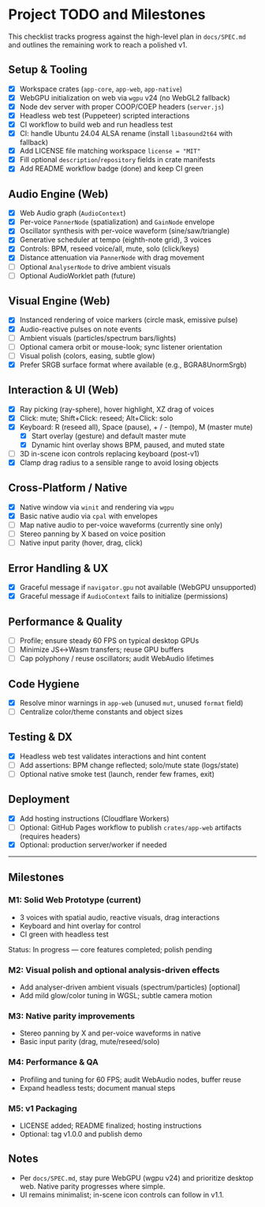 # Project TODO and Milestones

This checklist tracks progress against the high-level plan in `docs/SPEC.md` and outlines the remaining work to reach a polished v1.

## Setup & Tooling

- [x] Workspace crates (`app-core`, `app-web`, `app-native`)
- [x] WebGPU initialization on web via `wgpu` v24 (no WebGL2 fallback)
- [x] Node dev server with proper COOP/COEP headers (`server.js`)
- [x] Headless web test (Puppeteer) scripted interactions
- [x] CI workflow to build web and run headless test
- [x] CI: handle Ubuntu 24.04 ALSA rename (install `libasound2t64` with fallback)
- [x] Add LICENSE file matching workspace `license = "MIT"`
- [x] Fill optional `description`/`repository` fields in crate manifests
- [x] Add README workflow badge (done) and keep CI green

## Audio Engine (Web)

- [x] Web Audio graph (`AudioContext`)
- [x] Per-voice `PannerNode` (spatialization) and `GainNode` envelope
- [x] Oscillator synthesis with per-voice waveform (sine/saw/triangle)
- [x] Generative scheduler at tempo (eighth-note grid), 3 voices
- [x] Controls: BPM, reseed voice/all, mute, solo (click/keys)
- [x] Distance attenuation via `PannerNode` with drag movement
- [ ] Optional `AnalyserNode` to drive ambient visuals
- [ ] Optional AudioWorklet path (future)

## Visual Engine (Web)

- [x] Instanced rendering of voice markers (circle mask, emissive pulse)
- [x] Audio-reactive pulses on note events
- [ ] Ambient visuals (particles/spectrum bars/lights)
- [ ] Optional camera orbit or mouse-look; sync listener orientation
- [ ] Visual polish (colors, easing, subtle glow)
- [x] Prefer SRGB surface format where available (e.g., BGRA8UnormSrgb)

## Interaction & UI (Web)

- [x] Ray picking (ray-sphere), hover highlight, XZ drag of voices
- [x] Click: mute; Shift+Click: reseed; Alt+Click: solo
- [x] Keyboard: R (reseed all), Space (pause), + / - (tempo), M (master mute)
  - [x] Start overlay (gesture) and default master mute
  - [x] Dynamic hint overlay shows BPM, paused, and muted state
- [ ] 3D in-scene icon controls replacing keyboard (post-v1)
- [x] Clamp drag radius to a sensible range to avoid losing objects

## Cross-Platform / Native

- [x] Native window via `winit` and rendering via `wgpu`
- [x] Basic native audio via `cpal` with envelopes
- [ ] Map native audio to per-voice waveforms (currently sine only)
- [ ] Stereo panning by X based on voice position
- [ ] Native input parity (hover, drag, click)

## Error Handling & UX

- [x] Graceful message if `navigator.gpu` not available (WebGPU unsupported)
- [x] Graceful message if `AudioContext` fails to initialize (permissions)

## Performance & Quality

- [ ] Profile; ensure steady 60 FPS on typical desktop GPUs
- [ ] Minimize JS↔Wasm transfers; reuse GPU buffers
- [ ] Cap polyphony / reuse oscillators; audit WebAudio lifetimes

## Code Hygiene

- [x] Resolve minor warnings in `app-web` (unused `mut`, unused `format` field)
- [ ] Centralize color/theme constants and object sizes

## Testing & DX

- [x] Headless web test validates interactions and hint content
- [ ] Add assertions: BPM change reflected; solo/mute state (logs/state)
- [ ] Optional native smoke test (launch, render few frames, exit)

## Deployment

- [x] Add hosting instructions (Cloudflare Workers)
- [ ] Optional: GitHub Pages workflow to publish `crates/app-web` artifacts (requires headers)
- [x] Optional: production server/worker if needed

---

## Milestones

### M1: Solid Web Prototype (current)

- 3 voices with spatial audio, reactive visuals, drag interactions
- Keyboard and hint overlay for control
- CI green with headless test

Status: In progress — core features completed; polish pending

### M2: Visual polish and optional analysis-driven effects

- Add analyser-driven ambient visuals (spectrum/particles) [optional]
- Add mild glow/color tuning in WGSL; subtle camera motion

### M3: Native parity improvements

- Stereo panning by X and per-voice waveforms in native
- Basic input parity (drag, mute/reseed/solo)

### M4: Performance & QA

- Profiling and tuning for 60 FPS; audit WebAudio nodes, buffer reuse
- Expand headless tests; document manual steps

### M5: v1 Packaging

- LICENSE added; README finalized; hosting instructions
- Optional: tag v1.0.0 and publish demo

## Notes

- Per `docs/SPEC.md`, stay pure WebGPU (wgpu v24) and prioritize desktop web. Native parity progresses where simple.
- UI remains minimalist; in-scene icon controls can follow in v1.1.
